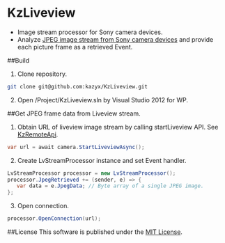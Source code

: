 KzLiveview
==========
- Image stream processor for Sony camera devices.
- Analyze [JPEG image stream from Sony camera devices](https://developer.sony.com/develop/cameras/) and provide each picture frame as a retrieved Event.

##Build
1. Clone repository.
 ``` bash
 git clone git@github.com:kazyx/KzLiveview.git
 ```

2. Open /Project/KzLiveview.sln by Visual Studio 2012 for WP.

##Get JPEG frame data from Liveview stream.
1. Obtain URL of liveview image stream by calling startLiveview API.
See [KzRemoteApi](https://github.com/kazyx/KzRemoteApi).
 ``` cs
 var url = await camera.StartLiveviewAsync();
 ```

2. Create LvStreamProcessor instance and set Event handler.
 ``` cs
 LvStreamProcessor processor = new LvStreamProcessor();
 processor.JpegRetrieved += (sender, e) => {
    var data = e.JpegData; // Byte array of a single JPEG image.
 };
 ```

3. Open connection.
 ``` cs
 processor.OpenConnection(url);
 ```

##License
This software is published under the [MIT License](http://opensource.org/licenses/mit-license.php).
